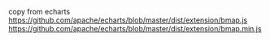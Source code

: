 copy from echarts<br>
https://github.com/apache/echarts/blob/master/dist/extension/bmap.js<br>
https://github.com/apache/echarts/blob/master/dist/extension/bmap.min.js

